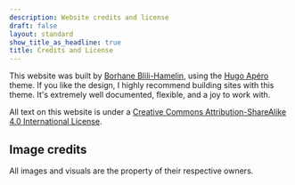 ```yaml
---
description: Website credits and license
draft: false
layout: standard
show_title_as_headline: true
title: Credits and License
---
```



This website was built by [Borhane Blili-Hamelin](https://borhane.xyz), using the [Hugo Apéro](https://hugo-apero-docs.netlify.app/) theme. If you like the design, I highly recommend building sites with this theme. It's extremely well documented, flexible, and a joy to work with.

All text on this website is under a [Creative Commons Attribution-ShareAlike 4.0 International License](http://creativecommons.org/licenses/by-sa/4.0/).

<center>
<i class="fab fa-creative-commons fa-2x"></i><i class="fab fa-creative-commons-by fa-2x"></i><i class="fab fa-creative-commons-sa fa-2x"></i>
</center>

## Image credits

All images and visuals are the property of their respective owners.